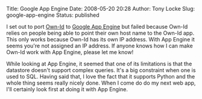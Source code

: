 Title: Google App Engine
Date: 2008-05-20 20:28
Author: Tony Locke
Slug: google-app-engine
Status: published

I set out to port [Own-Id](http://www.own-id.com/) to [Google App Engine](http://code.google.com/appengine/) but failed because Own-Id relies on people being able to point their own host name to the Own-Id app. This only works because Own-Id has its own IP address. With App Engine it seems you're not assigned an IP address. If anyone knows how I can make Own-Id work with App Engine, please let me know!  
  
While looking at App Engine, it seemed that one of its limitations is that the datastore doesn't support complex queries. It's a big constraint when one is used to SQL. Having said that, I love the fact that it supports Python and the whole thing seems really nicely done. When I come do do my next web app, I'll certainly look first at doing it with App Engine.
